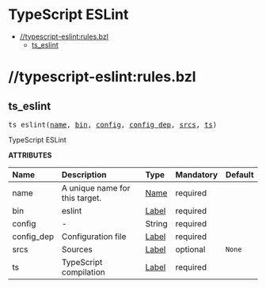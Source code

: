 # TypeScript ESLint

<!-- START doctoc generated TOC please keep comment here to allow auto update -->
<!-- DON'T EDIT THIS SECTION, INSTEAD RE-RUN doctoc TO UPDATE -->

- [//typescript-eslint:rules.bzl](#typescript-eslintrulesbzl)
  - [ts_eslint](#ts_eslint)

<!-- END doctoc generated TOC please keep comment here to allow auto update -->

# //typescript-eslint:rules.bzl

<!-- Generated with Stardoc: http://skydoc.bazel.build -->

<a id="ts_eslint"></a>

## ts_eslint

<pre>
ts_eslint(<a href="#ts_eslint-name">name</a>, <a href="#ts_eslint-bin">bin</a>, <a href="#ts_eslint-config">config</a>, <a href="#ts_eslint-config_dep">config_dep</a>, <a href="#ts_eslint-srcs">srcs</a>, <a href="#ts_eslint-ts">ts</a>)
</pre>

TypeScript ESLint

**ATTRIBUTES**

| Name                                        | Description                    | Type                                                                | Mandatory | Default           |
| :------------------------------------------ | :----------------------------- | :------------------------------------------------------------------ | :-------- | :---------------- |
| <a id="ts_eslint-name"></a>name             | A unique name for this target. | <a href="https://bazel.build/concepts/labels#target-names">Name</a> | required  |                   |
| <a id="ts_eslint-bin"></a>bin               | eslint                         | <a href="https://bazel.build/concepts/labels">Label</a>             | required  |                   |
| <a id="ts_eslint-config"></a>config         | -                              | String                                                              | required  |                   |
| <a id="ts_eslint-config_dep"></a>config_dep | Configuration file             | <a href="https://bazel.build/concepts/labels">Label</a>             | required  |                   |
| <a id="ts_eslint-srcs"></a>srcs             | Sources                        | <a href="https://bazel.build/concepts/labels">Label</a>             | optional  | <code>None</code> |
| <a id="ts_eslint-ts"></a>ts                 | TypeScript compilation         | <a href="https://bazel.build/concepts/labels">Label</a>             | required  |                   |
